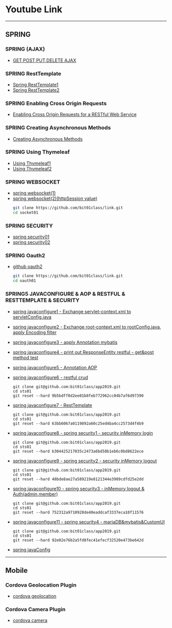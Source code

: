 # Youtube Link

---
## SPRING

### SPRING (AJAX)
   - [GET,POST,PUT,DELETE AJAX](https://youtu.be/G58fIlsPxqE)
        
### SPRING RestTemplate
   - [Spring RestTemplate1](https://youtu.be/CBLQMwNWJoQ)
   - [Spring RestTemplate2](https://youtu.be/qY-h1la1cmw)

### SPRING Enabling Cross Origin Requests
   - [Enabling Cross Origin Requests for a RESTful Web Service](https://youtu.be/RtO1_JS_xVo)

### SPRING Creating Asynchronous Methods
   - [Creating Asynchronous Methods](https://youtu.be/GMRm9BDSMDs)

### SPRING Using Thymeleaf
   - [Using Thymeleaf1](https://youtu.be/pybo5J6BVsw)
   - [Using Thymeleaf2](https://youtu.be/CgPJZafJ-rA)

### SPRING WEBSOCKET
   - [spring websocket(1)](https://youtu.be/vWWqJY6jUj8)
   - [spring websocket(2)(httpSession value)](https://youtu.be/n4f-NQ_bsd8)
      ```sh
      git clone https://github.com/bit01class/link.git
      cd socket01
      ```
      
### SPRING SECURITY
   - [spring security01](https://youtu.be/bswWv5T1utk)
   - [spring security02](https://youtu.be/tPOydiaD0V0)
         
### SPRING Oauth2
   - [github oauth2](https://youtu.be/0dMA31QH6PM)
      ```sh
      git clone https://github.com/bit01class/link.git
      cd oauth01
      ```

### SPRING5 JAVACONFIGURE & AOP & RESTFUL & RESTTEMPLATE & SECURITY

   - [spring javaconfigure1 - Exchange servlet-context.xml to servletConfig.java](https://youtu.be/UmFlWTzJCg4)
   - [spring javaconfigure2 - Exchange root-context.xml to rootConfig.java, apply Encoding filter](https://youtu.be/Lj_pVpN51ec)
   - [spring javaconfigure3 - apply Annotation mybatis](https://youtu.be/MnxPjsHPaHA)
   - [spring javaconfigure4 - print out ResponseEntity restful - get&post method test](https://youtu.be/Tro7cuIzbHM)
   - [spring javaconfigure5 - Annotation AOP](https://youtu.be/hrr-llaZmXc)
   - [spring javaconfigure6 - restful crud](https://youtu.be/oZzX8hIUO2Q)
      ``` shell
      git clone git@github.com:bit01class/app2019.git 
      cd sts01 
      git reset --hard 9b5bdff0d2ee01b8feb772962cc04b7af6d97390
      ```
   - [spring javaconfigure7 - RestTemplate ](https://youtu.be/LLaJJDTrvw4)
      ``` shell
      git clone git@github.com:bit01class/app2019.git 
      cd sts01 
      git reset --hard 63bb6067a0119892a60c25ed4ba4cc2573d4f4b9
      ```
   - [spring javaconfigure8 - spring security1 - security inMemory login ](https://youtu.be/dKdTUecaPTA)
      ``` shell
      git clone git@github.com:bit01class/app2019.git 
      cd sts01 
      git reset --hard b304425217035c2473a6bd50b1eb6c0bd8622ece
      ```
   - [spring javaconfigure9 - spring security2 - security inMemory logout ](https://youtu.be/X7ArG6DJ51s)
      ``` shell
      git clone git@github.com:bit01class/app2019.git 
      cd sts01 
      git reset --hard 48bde8ae27a589219e8121344e3989cdfd25e2dd
      ```
   - [spring javaconfigure10 - spring security3 - inMemory logout & Auth(admin,member)](https://youtu.be/NsSy2qUR2OY)
      ``` shell
      git clone git@github.com:bit01class/app2019.git 
      cd sts01 
      git reset --hard 752312a9710928de40eaddcaf3337eca10f11576
      ```
   - [spring javaconfigure11 - spring security4 - mariaDB&mybatis&CustomUI](https://youtu.be/EUPyn3Eqcl8)
      ``` shell
      git clone git@github.com:bit01class/app2019.git 
      cd sts01 
      git reset --hard 92e02e76b2a5fd8fec41efecf32520e473be642d
      ```


   - [spring javaConfig](https://youtu.be/nX1h2B8XOmo)

---
## Mobile 

### Cordova Geolocation Plugin
   - [cordova geolocation](https://youtu.be/IEfzCgaW7yM)

### Cordova Camera Plugin
   - [cordova camera](https://youtu.be/n3fgw88056I)



